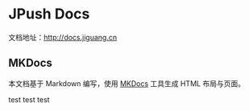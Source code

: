 JPush Docs
==========

文档地址：http://docs.jiguang.cn

## MKDocs
本文档基于 Markdown 编写，使用 [MKDocs](https://github.com/tomchristie/mkdocs) 工具生成 HTML 布局与页面。

test test test